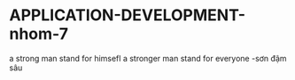 # APPLICATION-DEVELOPMENT-nhom-7
a strong man stand for himsefl a stronger man stand for everyone -sơn đậm sâu
